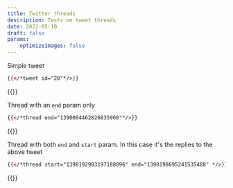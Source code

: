 ```yaml
---
title: Twitter threads
description: Tests on tweet threads
date: 2022-05-10
draft: false
params: 
    optimizeImages: false
---
```


Simple tweet
```html
{{</*tweet id="20"*/>}}
```

{{<tweet id="20">}}

  
Thread  with an `end` param only
```html
{{</*thread end="1390084462826835968"*/>}}
```

{{<thread end="1390084462826835968">}}


Thread with both `end` and `start` param. In this case it's the replies to the above tweet
```html
{{</*thread start="1390192903197188096" end="1390198695241535488" */>}}
```

{{<thread start="1390192903197188096" end="1390198695241535488" >}}
